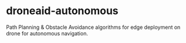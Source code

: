 # droneaid-autonomous
Path Planning &amp; Obstacle Avoidance algorithms for edge deployment on drone for autonomous navigation.
